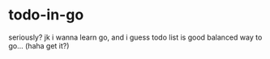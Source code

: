 # todo-in-go
seriously? jk i wanna learn go, and i guess todo list is good balanced way to go... (haha get it?)
